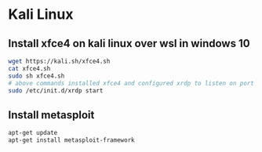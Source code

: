# Kali Linux

## Install xfce4 on kali linux over wsl in windows 10

```sh
wget https://kali.sh/xfce4.sh
cat xfce4.sh
sudo sh xfce4.sh
# above commands installed xfce4 and configured xrdp to listen on port 3390 but not start the service yet
sudo /etc/init.d/xrdp start

```

## Install metasploit

```sh
apt-get update
apt-get install metasploit-framework
```
